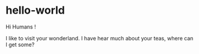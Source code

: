 # hello-world

Hi Humans !

I like to visit your wonderland. I have hear much about your teas, where can I get some?
